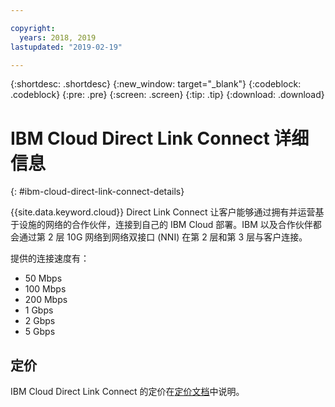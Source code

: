 ```yaml
---

copyright:
  years: 2018, 2019
lastupdated: "2019-02-19"

---
```


{:shortdesc: .shortdesc}
{:new_window: target="_blank"}
{:codeblock: .codeblock}
{:pre: .pre}
{:screen: .screen}
{:tip: .tip}
{:download: .download}

# IBM Cloud Direct Link Connect 详细信息
{: #ibm-cloud-direct-link-connect-details}

{{site.data.keyword.cloud}} Direct Link Connect 让客户能够通过拥有并运营基于设施的网络的合作伙伴，连接到自己的 IBM Cloud 部署。IBM 以及合作伙伴都会通过第 2 层 10G 网络到网络双接口 (NNI) 在第 2 层和第 3 层与客户连接。

提供的连接速度有：

* 50 Mbps
* 100 Mbps
* 200 Mbps
* 1 Gbps
* 2 Gbps
* 5 Gbps 

## 定价

IBM Cloud Direct Link Connect 的定价在[定价文档](/docs/infrastructure/direct-link?topic=direct-link-pricing-for-direct-link-connect)中说明。

